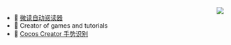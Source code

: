 <img align="right" src="https://github-readme-stats.vercel.app/api?username=doooreyn&show_icons=true&icon_color=CE1D2D&text_color=718096&bg_color=ffffff&hide_title=true" />

- :orange_book: [微读自动阅读器](https://github.com/DoooReyn/WxRead-PC-AutoReader)
- :hammer: Creator of games and tutorials
- :ram: [Cocos Creator 手势识别](https://github.com/DoooReyn/ccc-gesture-recognition)
